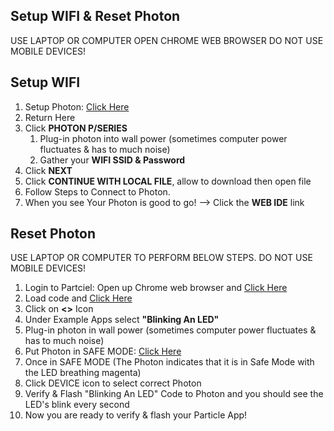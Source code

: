 ## Setup WIFI & Reset Photon 

USE LAPTOP OR COMPUTER 
OPEN CHROME WEB BROWSER
DO NOT USE MOBILE DEVICES!

## Setup WIFI

1. Setup Photon: <a href="http://rvciot.app/start" target="blank">Click Here</a>
1. Return Here
1. Click <b>PHOTON P/SERIES</b>
     1. Plug-in photon into wall power (sometimes computer power fluctuates & has to much noise)
     1. Gather your <b>WIFI SSID & Password</b>
1. Click <b>NEXT</b>
1. Click <b>CONTINUE WITH LOCAL FILE</b>, allow to download then open file
1. Follow Steps to Connect to Photon. 
1. When you see Your Photon is good to go! —> Click the <b>WEB IDE</b> link


## Reset Photon

USE LAPTOP OR COMPUTER TO PERFORM BELOW STEPS.
DO NOT USE MOBILE DEVICES!

1. Login to Partciel: Open up Chrome web browser and <a href="https://www.particle.io/" target="blank">Click Here</a>
1. Load code and <a href="https://build.particle.io" target="blank">Click Here</a>
1. Click on <b><></b> Icon
  1. Under Example Apps select <b>"Blinking An LED"</b>
1. Plug-in photon in wall power (sometimes computer power fluctuates & has to much noise)
1. Put Photon in SAFE MODE: <a href="https://docs.particle.io/tutorials/device-os/led/photon/#safe-mode" target="blank">Click Here</a>
1. Once in SAFE MODE (The Photon indicates that it is in Safe Mode with the LED breathing magenta)
1. Click DEVICE icon to select correct Photon
1. Verify & Flash "Blinking An LED" Code to Photon and you should see the LED's blink every second
1. Now you are ready to verify & flash your Particle App!
